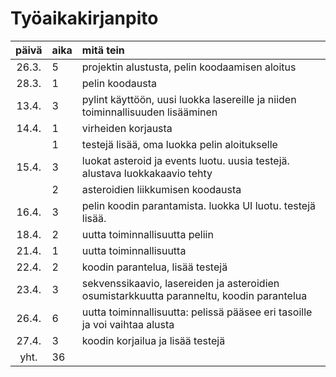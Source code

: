 # Työaikakirjanpito

| päivä | aika | mitä tein  |
| :----:|:-----| :-----|
| 26.3. |  5   | projektin alustusta, pelin koodaamisen aloitus |
| 28.3. |  1   | pelin koodausta |
| 13.4. |  3   | pylint käyttöön, uusi luokka lasereille ja niiden toiminnallisuuden lisääminen |
| 14.4. |  1   | virheiden korjausta |
|       |  1   | testejä lisää, oma luokka pelin aloitukselle |
| 15.4. |  3   | luokat asteroid ja events luotu. uusia testejä. alustava luokkakaavio tehty  |
|       |  2   | asteroidien liikkumisen koodausta |
| 16.4. |  3   | pelin koodin parantamista. luokka UI luotu. testejä lisää. |
| 18.4. |  2   | uutta toiminnallisuutta peliin |
| 21.4. |  1   | uutta toiminnallisuutta |
| 22.4. |  2   | koodin parantelua, lisää testejä |
| 23.4. |  3   | sekvenssikaavio, lasereiden ja asteroidien osumistarkkuutta paranneltu, koodin parantelua |
| 26.4. |  6   | uutta toiminnallisuutta: pelissä pääsee eri tasoille ja voi vaihtaa alusta |
| 27.4. |  3   | koodin korjailua ja lisää testejä |
|  yht. |  36  |  |

